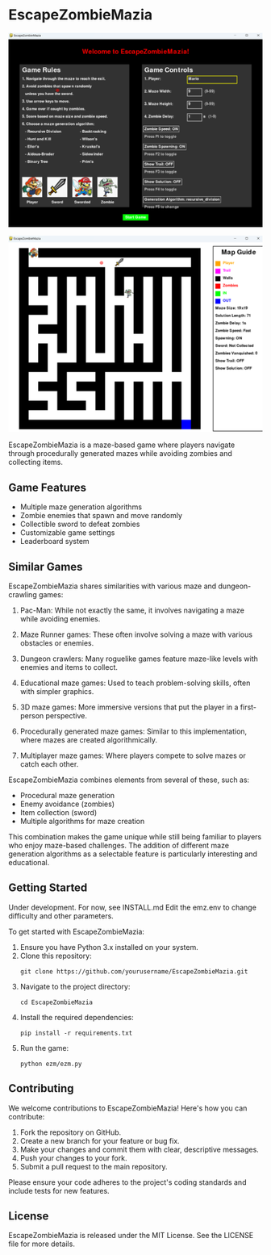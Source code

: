 # EscapeZombieMazia

![EZM](ezm.png)

![MAZE](maze.png)

EscapeZombieMazia is a maze-based game where players navigate through procedurally generated mazes while avoiding zombies and collecting items.

## Game Features

- Multiple maze generation algorithms
- Zombie enemies that spawn and move randomly
- Collectible sword to defeat zombies
- Customizable game settings
- Leaderboard system

## Similar Games

EscapeZombieMazia shares similarities with various maze and dungeon-crawling games:

1. Pac-Man: While not exactly the same, it involves navigating a maze while avoiding enemies.

2. Maze Runner games: These often involve solving a maze with various obstacles or enemies.

3. Dungeon crawlers: Many roguelike games feature maze-like levels with enemies and items to collect.

4. Educational maze games: Used to teach problem-solving skills, often with simpler graphics.

5. 3D maze games: More immersive versions that put the player in a first-person perspective.

6. Procedurally generated maze games: Similar to this implementation, where mazes are created algorithmically.

7. Multiplayer maze games: Where players compete to solve mazes or catch each other.

EscapeZombieMazia combines elements from several of these, such as:
- Procedural maze generation
- Enemy avoidance (zombies)
- Item collection (sword)
- Multiple algorithms for maze creation

This combination makes the game unique while still being familiar to players who enjoy maze-based challenges. The addition of different maze generation algorithms as a selectable feature is particularly interesting and educational.

## Getting Started

Under development. For now, see INSTALL.md
Edit the emz.env to change difficulty and other parameters.

To get started with EscapeZombieMazia:

1. Ensure you have Python 3.x installed on your system.
2. Clone this repository:
   ```
   git clone https://github.com/yourusername/EscapeZombieMazia.git
   ```
3. Navigate to the project directory:
   ```
   cd EscapeZombieMazia
   ```
4. Install the required dependencies:
   ```
   pip install -r requirements.txt
   ```
5. Run the game:
   ```
   python ezm/ezm.py
   ```

## Contributing

We welcome contributions to EscapeZombieMazia! Here's how you can contribute:

1. Fork the repository on GitHub.
2. Create a new branch for your feature or bug fix.
3. Make your changes and commit them with clear, descriptive messages.
4. Push your changes to your fork.
5. Submit a pull request to the main repository.

Please ensure your code adheres to the project's coding standards and include tests for new features.

## License

EscapeZombieMazia is released under the MIT License. See the LICENSE file for more details.